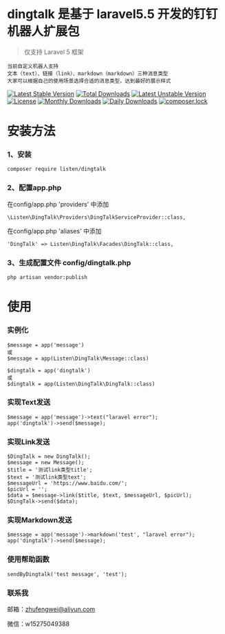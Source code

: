 # dingtalk 是基于 laravel5.5 开发的钉钉机器人扩展包

> 仅支持 Laravel 5 框架

```
当前自定义机器人支持
文本（text）、链接（link）、markdown（markdown）三种消息类型
大家可以根据自己的使用场景选择合适的消息类型，达到最好的展示样式
```

[![Latest Stable Version](https://poser.pugx.org/listen/dingtalk/v/stable)](https://packagist.org/packages/listen/dingtalk)
[![Total Downloads](https://poser.pugx.org/listen/dingtalk/downloads)](https://packagist.org/packages/listen/dingtalk)
[![Latest Unstable Version](https://poser.pugx.org/listen/dingtalk/v/unstable)](https://packagist.org/packages/listen/dingtalk)
[![License](https://poser.pugx.org/listen/dingtalk/license)](https://packagist.org/packages/listen/dingtalk)
[![Monthly Downloads](https://poser.pugx.org/listen/dingtalk/d/monthly)](https://packagist.org/packages/listen/dingtalk)
[![Daily Downloads](https://poser.pugx.org/listen/dingtalk/d/daily)](https://packagist.org/packages/listen/dingtalk)
[![composer.lock](https://poser.pugx.org/listen/dingtalk/composerlock)](https://packagist.org/packages/listen/dingtalk)

# 安装方法

### 1、安装

```
composer require listen/dingtalk
```
 
###  2、配置app.php

在config/app.php 'providers' 中添加 
```
\Listen\DingTalk\Providers\DingTalkServiceProvider::class,
```

在config/app.php 'aliases' 中添加
```
'DingTalk' => Listen\DingTalk\Facades\DingTalk::class,
```

###  3、生成配置文件 config/dingtalk.php

```
php artisan vendor:publish 
```

# 使用

### 实例化
```
$message = app('message')
或
$message = app(Listen\DingTalk\Message::class)

$dingtalk = app('dingtalk')
或
$dingtalk = app(Listen\DingTalk\DingTalk::class)
```

### 实现Text发送

```
$message = app('message')->text("laravel error");
app('dingtalk')->send($message);
```

### 实现Link发送
```
$DingTalk = new DingTalk();
$message = new Message();
$title = '测试link类型title';
$text = '测试link类型text';
$messageUrl = 'https://www.baidu.com/';
$picUrl = '';
$data = $message->link($title, $text, $messageUrl, $picUrl);
$DingTalk->send($data);
```

### 实现Markdown发送
```
$message = app('message')->markdown('test', "laravel error");
app('dingtalk')->send($message);
```

### 使用帮助函数
```
sendByDingtalk('test message', 'test');
```

### 联系我

邮箱：zhufengwei@aliyun.com

微信：w15275049388
